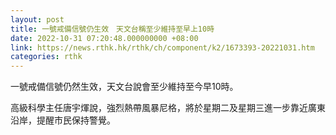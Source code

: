 ```yaml
---
layout: post
title: 一號戒備信號仍生效　天文台稱至少維持至早上10時
date: 2022-10-31 07:20:48.000000000 +08:00
link: https://news.rthk.hk/rthk/ch/component/k2/1673393-20221031.htm
categories: rthk
---
```


一號戒備信號仍然生效，天文台說會至少維持至今早10時。

高級科學主任唐宇煇說，強烈熱帶風暴尼格，將於星期二及星期三進一步靠近廣東沿岸，提醒市民保持警覺。
